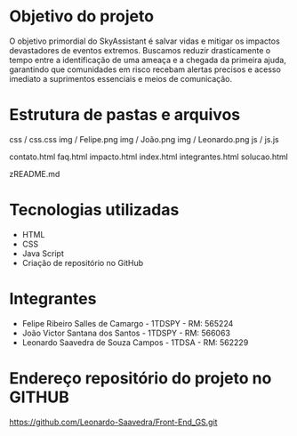 # Objetivo do projeto
O objetivo primordial do SkyAssistant é salvar vidas e mitigar os impactos devastadores de eventos extremos. 
Buscamos reduzir drasticamente o tempo entre a identificação de uma ameaça e a chegada da primeira ajuda, 
garantindo que comunidades em risco recebam alertas precisos e acesso imediato a suprimentos essenciais e 
meios de comunicação. 

# Estrutura de pastas e arquivos
css / css.css
img / Felipe.png
img / João.png
img / Leonardo.png
js  / js.js

contato.html
faq.html
impacto.html
index.html
integrantes.html
solucao.html

zREADME.md

# Tecnologias utilizadas

- HTML
- CSS
- Java Script
- Criação de repositório no GitHub
 

# Integrantes

- Felipe Ribeiro Salles de Camargo  - 1TDSPY - RM: 565224
- João Victor Santana dos Santos    - 1TDSPY - RM: 566063
- Leonardo Saavedra de Souza Campos - 1TDSA  - RM: 562229


# Endereço repositório do projeto no GITHUB
https://github.com/Leonardo-Saavedra/Front-End_GS.git